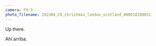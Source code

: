 ```yaml
---
camera: FX-3
photo_filename: 202304_CO_christmas_london_scotland_000018180031
---
```


Up there.

Ahí arriba.